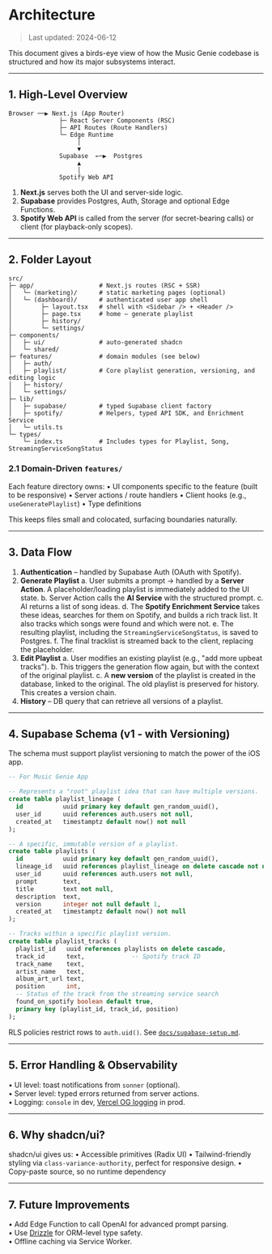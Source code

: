 # Architecture

> Last updated: 2024-06-12

This document gives a birds-eye view of how the Music Genie codebase is structured and how its major subsystems interact.

---

## 1. High-Level Overview

```
Browser ──▶ Next.js (App Router)
              ├─ React Server Components (RSC)
              ├─ API Routes (Route Handlers)
              └─ Edge Runtime
                   │
                   ▼
              Supabase  ←─▶  Postgres
                   ▲
                   │
              Spotify Web API
```

1. **Next.js** serves both the UI and server-side logic.
2. **Supabase** provides Postgres, Auth, Storage and optional Edge Functions.
3. **Spotify Web API** is called from the server (for secret-bearing calls) or client (for playback-only scopes).

---

## 2. Folder Layout

```
src/
├─ app/                  # Next.js routes (RSC + SSR)
│   └─ (marketing)/      # static marketing pages (optional)
│   └─ (dashboard)/      # authenticated user app shell
│        ├─ layout.tsx   # shell with <Sidebar /> + <Header />
│        ├─ page.tsx     # home – generate playlist
│        ├─ history/
│        └─ settings/
├─ components/
│   ├─ ui/               # auto-generated shadcn
│   └─ shared/
├─ features/             # domain modules (see below)
│   ├─ auth/
│   ├─ playlist/         # Core playlist generation, versioning, and editing logic
│   ├─ history/
│   └─ settings/
├─ lib/
│   ├─ supabase/         # typed Supabase client factory
│   ├─ spotify/          # Helpers, typed API SDK, and Enrichment Service
│   └─ utils.ts
└─ types/
    └─ index.ts          # Includes types for Playlist, Song, StreamingServiceSongStatus
```

### 2.1 Domain-Driven `features/`

Each feature directory owns:
• UI components specific to the feature (built to be responsive)
• Server actions / route handlers
• Client hooks (e.g., `useGeneratePlaylist`)
• Type definitions

This keeps files small and colocated, surfacing boundaries naturally.

---

## 3. Data Flow

1. **Authentication** – handled by Supabase Auth (OAuth with Spotify).
2. **Generate Playlist**
   a. User submits a prompt → handled by a **Server Action**. A placeholder/loading playlist is immediately added to the UI state.
   b. Server Action calls the **AI Service** with the structured prompt.
   c. AI returns a list of song ideas.
   d. The **Spotify Enrichment Service** takes these ideas, searches for them on Spotify, and builds a rich track list. It also tracks which songs were found and which were not.
   e. The resulting playlist, including the `StreamingServiceSongStatus`, is saved to Postgres.
   f. The final tracklist is streamed back to the client, replacing the placeholder.
3. **Edit Playlist**
   a. User modifies an existing playlist (e.g., "add more upbeat tracks").
   b. This triggers the generation flow again, but with the context of the original playlist.
   c. A **new version** of the playlist is created in the database, linked to the original. The old playlist is preserved for history. This creates a version chain.
4. **History** – DB query that can retrieve all versions of a playlist.

---

## 4. Supabase Schema (v1 - with Versioning)

The schema must support playlist versioning to match the power of the iOS app.

```sql
-- For Music Genie App

-- Represents a "root" playlist idea that can have multiple versions.
create table playlist_lineage (
  id           uuid primary key default gen_random_uuid(),
  user_id      uuid references auth.users not null,
  created_at   timestamptz default now() not null
);

-- A specific, immutable version of a playlist.
create table playlists (
  id           uuid primary key default gen_random_uuid(),
  lineage_id   uuid references playlist_lineage on delete cascade not null,
  user_id      uuid references auth.users not null,
  prompt       text,
  title        text not null,
  description  text,
  version      integer not null default 1,
  created_at   timestamptz default now() not null
);

-- Tracks within a specific playlist version.
create table playlist_tracks (
  playlist_id   uuid references playlists on delete cascade,
  track_id      text,             -- Spotify track ID
  track_name    text,
  artist_name   text,
  album_art_url text,
  position      int,
  -- Status of the track from the streaming service search
  found_on_spotify boolean default true,
  primary key (playlist_id, track_id, position)
);
```

RLS policies restrict rows to `auth.uid()`. See [`docs/supabase-setup.md`](./supabase-setup.md).

---

## 5. Error Handling & Observability

• UI level: toast notifications from `sonner` (optional).  
• Server level: typed errors returned from server actions.  
• Logging: `console` in dev, [Vercel OG logging](https://vercel.com/docs/observability/logs) in prod.

---

## 6. Why shadcn/ui?

shadcn/ui gives us:
• Accessible primitives (Radix UI)
• Tailwind-friendly styling via `class-variance-authority`, perfect for responsive design.
• Copy-paste source, so no runtime dependency

---

## 7. Future Improvements

• Add Edge Function to call OpenAI for advanced prompt parsing.  
• Use [Drizzle](https://drizzle.team/) for ORM-level type safety.  
• Offline caching via Service Worker. 